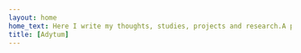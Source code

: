 ```yaml
---
layout: home
home_text: Here I write my thoughts, studies, projects and research.A place for comfort and contemplation.
title: [Adytum]
---
```

